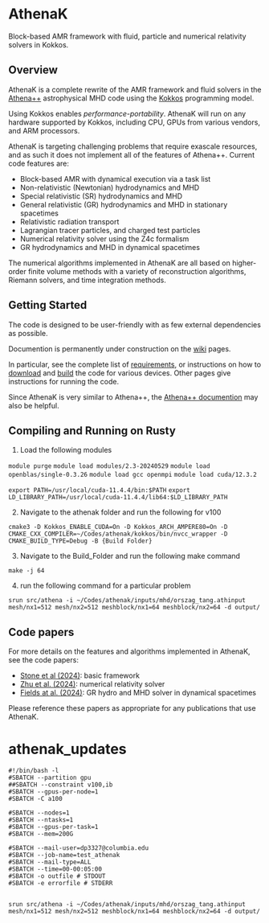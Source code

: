 # AthenaK

Block-based AMR framework with fluid, particle and numerical relativity solvers in Kokkos.

## Overview

AthenaK is a complete rewrite of the AMR framework and fluid solvers in the [Athena++](https://github.com/PrincetonUniversity/athena) astrophysical MHD code using the [Kokkos](https://kokkos.org/) programming model.

Using Kokkos enables *performance-portability*.  AthenaK will run on any hardware supported by Kokkos, including CPU, GPUs from various vendors, and ARM processors.

AthenaK is targeting challenging problems that require exascale resources, and as such it does not implement all of the features of Athena++.  Current code features are:
- Block-based AMR with dynamical execution via a task list
- Non-relativistic (Newtonian) hydrodynamics and MHD
- Special relativistic (SR) hydrodynamics and MHD
- General relativistic (GR) hydrodynamics and MHD in stationary spacetimes
- Relativistic radiation transport
- Lagrangian tracer particles, and charged test particles
- Numerical relativity solver using the Z4c formalism
- GR hydrodynamics and MHD in dynamical spacetimes

The numerical algorithms implemented in AthenaK are all based on higher-order finite volume methods with a variety of reconstruction algorithms, Riemann solvers, and time integration methods.

## Getting Started

The code is designed to be user-friendly with as few external dependencies as possible.

Documention is permanently under construction on the [wiki](https://github.com/IAS-Astrophysics/athenak/wiki) pages.

In particular, see the complete list of [requirements](https://github.com/IAS-Astrophysics/athenak/wikis/Requirements), or
instructions on how to [download](https://github.com/IAS-Astrophysics/athenak/wikis/Download) and [build](https://github.com/IAS-Astrophysics/athenak/wikis/Build) the code for various devices.
Other pages give instructions for running the code.

Since AthenaK is very similar to Athena++, the [Athena++ documention](https://github.com/PrincetonUniversity/athena/wiki) may also be helpful.

## Compiling and Running on Rusty

1. Load the following modules

`module purge`
`module load modules/2.3-20240529`
`module load openblas/single-0.3.26`
`module load gcc openmpi`
`module load cuda/12.3.2`

`export PATH=/usr/local/cuda-11.4.4/bin:$PATH`
`export LD_LIBRARY_PATH=/usr/local/cuda-11.4.4/lib64:$LD_LIBRARY_PATH`

2. Navigate to the athenak folder and run the following for v100

`cmake3 -D Kokkos_ENABLE_CUDA=On -D Kokkos_ARCH_AMPERE80=On -D CMAKE_CXX_COMPILER=~/Codes/athenak/kokkos/bin/nvcc_wrapper -D CMAKE_BUILD_TYPE=Debug -B {Build Folder}`

3. Navigate to the Build_Folder and run the following make command

`make -j 64`

4. run the following command for a particular problem

`srun src/athena -i ~/Codes/athenak/inputs/mhd/orszag_tang.athinput mesh/nx1=512 mesh/nx2=512 meshblock/nx1=64 meshblock/nx2=64 -d output/`



## Code papers

For more details on the features and algorithms implemented in AthenaK, see the code papers:
- [Stone et al (2024)](https://ui.adsabs.harvard.edu/abs/2024arXiv240916053S/abstract): basic framework
- [Zhu et al. (2024)](https://ui.adsabs.harvard.edu/abs/2024arXiv240910383Z/abstract): numerical relativity solver
- [Fields at al. (2024)](https://ui.adsabs.harvard.edu/abs/2024arXiv240910384F/abstract): GR hydro and MHD solver in dynamical spacetimes

Please reference these papers as appropriate for any publications that use AthenaK.
# athenak_updates

```#Rusty Job Script 
#!/bin/bash -l
#SBATCH --partition gpu
##SBATCH --constraint v100,ib
#SBATCH --gpus-per-node=1
#SBATCH -C a100

#SBATCH --nodes=1
#SBATCH --ntasks=1
#SBATCH --gpus-per-task=1
#SBATCH --mem=200G

#SBATCH --mail-user=dp3327@columbia.edu
#SBATCH --job-name=test_athenak
#SBATCH --mail-type=ALL
#SBATCH --time=00-00:05:00
#SBATCH -o outfile # STDOUT 
#SBATCH -e errorfile # STDERR


srun src/athena -i ~/Codes/athenak/inputs/mhd/orszag_tang.athinput mesh/nx1=512 mesh/nx2=512 meshblock/nx1=64 meshblock/nx2=64 -d output/